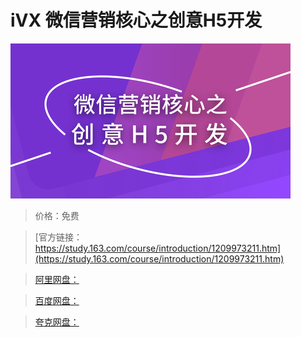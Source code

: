 # iVX 微信营销核心之创意H5开发

![img](../../../assets/study163/free/8e9eeaba3f894fd7ab1f763a295d74d1.png)

> 价格：免费

> [官方链接：https://study.163.com/course/introduction/1209973211.htm](https://study.163.com/course/introduction/1209973211.htm)

> [阿里网盘：]()

> [百度网盘：]()

> [夸克网盘：]()
